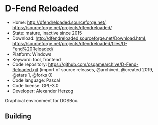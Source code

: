 # D-Fend Reloaded

- Home: http://dfendreloaded.sourceforge.net/, https://sourceforge.net/projects/dfendreloaded/
- State: mature, inactive since 2015
- Download: http://dfendreloaded.sourceforge.net/Download.html, https://sourceforge.net/projects/dfendreloaded/files/D-Fend%20Reloaded/
- Platform: Windows
- Keyword: tool, frontend
- Code repository: https://github.com/osgamearchive/D-Fend-Reloaded.git (import of source releases, @archived, @created 2019, @stars 1, @forks 0)
- Code language: Pascal
- Code license: GPL-3.0
- Developer: Alexander Herzog

Graphical environment for DOSBox.

## Building
